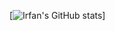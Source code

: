 [![Irfan's GitHub stats](https://github-readme-stats.vercel.app/api?username=Irfan-Firosh&show_icons=true)]
